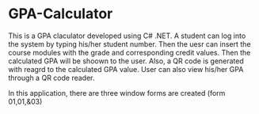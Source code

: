 # GPA-Calculator
This is a GPA claculator developed using C# .NET. A student can log into the system by typing his/her student number. Then the uesr can insert the course modules with the grade and corresponding credit values. Then the calculated GPA will be shoown to the user. Also, a QR code is generated with reagrd to the calculated GPA value. User can also view his/her GPA through a QR code reader.

In this application, there are three window forms are created (form 01,01,&03)

